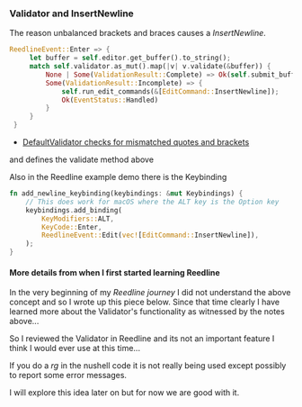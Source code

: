 
### Validator and InsertNewline

The reason unbalanced brackets and braces causes a *InsertNewline*.

```rust
ReedlineEvent::Enter => {
     let buffer = self.editor.get_buffer().to_string();
     match self.validator.as_mut().map(|v| v.validate(&buffer)) {
         None | Some(ValidationResult::Complete) => Ok(self.submit_buffer(prompt)?),
         Some(ValidationResult::Incomplete) => {
             self.run_edit_commands(&[EditCommand::InsertNewline]);
             Ok(EventStatus::Handled)
         }
     }
 }
```

* [DefaultValidator checks for mismatched quotes and brackets](https://github.com/nushell/reedline/blob/main/src/validator/default.rs)

and defines the validate method above

Also in the Reedline example demo there is the Keybinding

```rust
fn add_newline_keybinding(keybindings: &mut Keybindings) {
    // This does work for macOS where the ALT key is the Option key
    keybindings.add_binding(
        KeyModifiers::ALT,
        KeyCode::Enter,
        ReedlineEvent::Edit(vec![EditCommand::InsertNewline]),
    );
}
```

#### More details from when I first started learning Reedline

In the very beginning of my *Reedline journey* I did not understand the above concept
and so I wrote up this piece below.  Since that time clearly I have learned
more about the Validator's functionality as witnessed by the notes above...

So I reviewed the Validator in Reedline and its not an important feature I
think I would ever use at this time...

If you do a *rg* in the nushell code it is not really being used except possibly
to report some error messages.

I will explore this idea later on but for now we are good with it.
